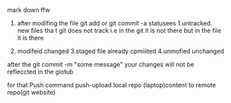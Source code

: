 mark down
ffw
1. after modifing the file git add or git commit -a
statusees
1.untracked.
new files tha t git does not track
i.e in the git it is not there but in the file it is there

 2. modifeid
 changed
 3.staged
 file already cpmiiited
 4.unmofied
 unchanged



 after the git commit -m "some message" your changes will not be 
 refleccted in the giotub

 for that 
 Push command
 push-upload local repo (laptop)content to remote repo(git website)